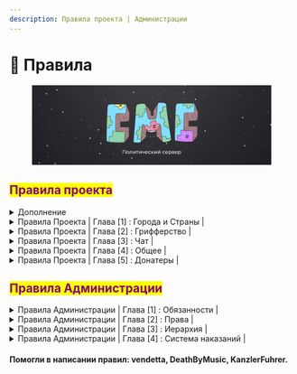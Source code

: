 ```yaml
---
description: Правила проекта | Администрации
---
```


# 📒 Правила

<figure><img src=".gitbook/assets/Oblozhka (1).jpg" alt=""><figcaption></figcaption></figure>

## <mark style="color:purple;">Правила проекта</mark>

<details>

<summary>Дополнение</summary>

* CountryMC игровой проект предназначеный для геймплея, и отдыха, он не несет в себе коммерческой деятельности.
* Игра на CountryMC является бесплатной, дополнения к геймплею за настоящие деньги ( Донат ), является лишь желанием игрока.
* CountryMC находиться вне политики, обсуждение мировой напряженности, и каких либо вооруженных конфликтов в мире, будет пресекаться Администраций.
* В случае если Администрация наказала Игрока, у игрока есть 24 часа на обжалование своего наказания. Администрация не имеет право наказывать игрока без доказательств. Во время разборок, Администратор обязан предоставить доказательства нарушения.
* CountryMC не поддерживает политику антисеметизма, Нацизма, Фашизма, Неонацизма, или какое либо проявление негатива к национальностям, и государствам.
* На проекте запрещено упоминание запрещенных на территории России | Белоруссии организаций.
* Игроки на проекте имеют право создавать государства с их мнением о вероисповедания и идеологии, CountryMC является игровым проектом, а свобода игроков играющих на нем превыше всего.

</details>

<details>

<summary>Правила Проекта | Глава [1] : Города и Страны |</summary>

1. **Создание города в неприспособленных для этого местах**\
   &#x20;<mark style="color:red;">◦  Наказание : Предупреждение. При неподчинении бан от 1 до 5 суток</mark>
2. **Создание города\союза с целью оскорбить кого либо**\
   &#x20;<mark style="color:red;">◦ Наказание : Бан от 1 до 15 суток и удаление города</mark>
3. **Создание региона не примыкающего к основному региону города**\
   &#x20;<mark style="color:red;">◦ Наказание : Предупреждение. При неподчинении бан от 1 до 5 суток и удаление региона</mark>
4. **Окружение другого города регионами своего города более чем на 75%**\
   &#x20;<mark style="color:red;">◦ Наказание : Предупреждение. При неподчинении бан от 1 до 15 суток и удаление города</mark>
5. **Создание регионов проходящих через крупные Реки, Проливы, Океаны и совмещенных с другим регионом города**\
   &#x20;<mark style="color:red;">◦ Наказание :  Предупреждение. При неподчинении бан от 1 до 5 суток и удаление региона</mark>
6. **Создание твинк-городов. Исключение: территории, на которые никто не претендует**\
   <mark style="color:red;">◦  Наказание : Предупреждение. При неподчинении бан от 1 до 15 суток и удаление города</mark>
7. **Создание города с  нечитаемыми буквами\символами**\
   <mark style="color:red;">◦  Наказание : Предупреждение. При неподчинении бан от 1 до 5 суток и удаление города и удаление города</mark>
8. **Запрещены постройки в воздухе, мап-арты и постройки под водой(площадь которых превышает 4 чанка)**\
   <mark style="color:red;">◦  Наказание : Предупреждение. При неподчинении бан от 1 до 5 суток и удаление города</mark>
9. **Создание города/страны с абсурдным названием. Решение об абсурдности названия принимает администрация**\
   <mark style="color:red;">◦  Наказание : Предупреждение с просьбой сменить название на корректное, если просьба не выполнена - принудительная смена названия на соответствующее текущему месту расположения название исторически и географически достоверного поселения, если в течении двух дней название было повторно измененно с нарушением - город принудительно станет руинами</mark>
10. **Создание города внутри территории другого города**\
    <mark style="color:red;">◦  Наказание : Предупреждение. При неподчинении бан от 1 до 5 суток и удаление города</mark>

</details>

<details>

<summary>Правила Проекта | Глава [2] : Грифферство |</summary>

1. **Вступление в город с целью воровства ресурсов из этого города**\
   &#x20;  <mark style="color:red;">◦  Наказание : Бан от 2 до 30 дней</mark>
2. **Намеренная порча ландшафта в городе или в радиусе 2 чанков вокруг города**\
   <mark style="color:red;">◦  Наказание : Бан от 2 до 30 дней</mark>
3. **Создание построек в городе в радиусе 2 чанков вокруг города, целью которых является: оскорбить, унизить, ухудшить внешнее состояние карты**\
   <mark style="color:red;">◦  Наказание : Бан от 2 до 10 дней</mark>
4. **Уничтожение или порча построек за пределами города, в радиусе 1 чанка вокруг города (торчащие из города здания, дороги между городами)**\
   <mark style="color:red;">◦  Наказание : Бан от 2 до 10 дней</mark>
5. **Убийство НПС(жителей), животных другого города**\
   <mark style="color:blue;">**Исключение : Во время рейда или если в городе включено ПВП**</mark>\
   <mark style="color:red;">◦  Наказание : Бан от 2 до 5 дней</mark>
6. **Создание или использование построек предназначенных для убийства (Трапка, Ловушка и т.д )**\
   <mark style="color:blue;">**Исключение : Создание или использование во время рейда**</mark>\
   <mark style="color:red;">◦  Наказание : Бан от 1 до 10 дней</mark>
7. **Блокирование выхода из порталов**\
   <mark style="color:red;">◦  Наказание : Бан от 10 до 30 дней</mark>
8. **Любой другой способ воровства ресурсов/разрушения блоков/убийства мобов и НПС в другом городе без разрешения мэра этого города**\
   <mark style="color:red;">◦  Наказание : Бан от 2 до 30 дней</mark>
9. **Убийство игроков в их городе**\
   <mark style="color:blue;">**Исключение : Во время рейда или если в городе включено ПВП**</mark>\
   <mark style="color:red;">◦  Наказание : Бан от нескольких часов до 5 дней</mark>

</details>

<details>

<summary>Правила Проекта | Глава [3] : Чат |</summary>

1. **Оскорбление игроков или их родных**\
   <mark style="color:red;">◦  Наказание : Мут от 20 до 2 часов</mark>
2. **Злоупотребление КАПСом**\
   <mark style="color:red;">◦  Наказание : Мут от 20 до 40 минут</mark>
3. **Флуд ( Более 2-х одинаковых сообщений ), или сообщений, несущих в себе смысл прошлого сообщения. Так-же флуд с дублирующим прошлым предложением, и началом следующего с таким же дублированием**\
   <mark style="color:red;">◦  Наказание : Мут от 20 до 40 минут | Повторное x2 |</mark>
4. **Оскорбление проекта**\
   <mark style="color:red;">◦  Наказание : Бан от 10 дней до Навсегда</mark>
5. **Выдача себя за другого человека**\
   <mark style="color:red;">◦  Наказание : Мут от 6 до 24 часов</mark>
6. &#x20;**Вводить игроков в заблуждение**\
   <mark style="color:red;">◦  Наказание : Мут от 20 до 40 минут или Бан от 1 до 24 часов</mark>
7. **Разжигание межнациональных розней**\
   <mark style="color:red;">◦  Наказание : Мут от 80 минут до 3 часов</mark>
8. **Травля игрока**\
   <mark style="color:red;">◦  Наказание : Мут от 1 до 6 часов</mark>
9. **Отправка бессодержательных сообщений**\
   <mark style="color:red;">◦  Наказание : Мут от 20 до 40 минут | Повторное x2 |</mark>
10. **Попрошайничество у администрации более одного раза**\
    <mark style="color:red;">◦  Наказание : Мут от 10 до 30 минут</mark>
11. **Администрация имеет право выдать наказание игроку, чьи сообщения могут испортить положительный игровой опыт других игроков**\
    <mark style="color:red;">◦  Наказание : Мут от 10 минут до 30 суток</mark>\


</details>

<details>

<summary>Правила Проекта | Глава [4] : Общее |</summary>

1. **Использование/Хранение постороннего программного обеспечения помогающего облегчить геймплей**\
   <mark style="color:red;">◦  Наказание : Бан от 7 до 45 дней</mark>\
   <mark style="color:blue;">**Признание до проверки снижает срок на 30% с округлением в большую сторону.**</mark>
2. **Никнеймы, содержащие в себе непристойную\оскорбительную суть**\
   <mark style="color:red;">◦  Наказание : Бан Навсегда</mark>
3. **Любое содействие нарушившим правила сервера игрокам**\
   <mark style="color:red;">◦  Наказание : Бан от 1 до 5 недель</mark>\
   <mark style="color:blue;">**Признание до проверки снижает срок на 30% с округлением в большую сторону.**</mark>
4. **Попытка обхода бана**\
   <mark style="color:red;">◦  Наказание : Бан от 1 до 5 недель</mark>
5. **Использование недоработок сервера**\
   <mark style="color:red;">◦  Наказание : Бан от 1 дня до Навсегда</mark>\
   <mark style="color:blue;">**Возможность избежать бана : Сообщить о баге администрации любыми возможными способами с ответной реакцией от администратора, к которому было обращение**</mark>
6. **Использоание авто рыбалки**\
   <mark style="color:red;">◦  Наказание : Кик и конфискация всех вещей включая сундуки и тп. с уловом</mark>
7. **Использование недоработок правил проекта, с целью их обхода**\
   <mark style="color:red;">◦  Наказание : Бан от 1 до 5 недель</mark>
8. **Реклама другого проекта**\
   <mark style="color:red;">◦  Наказание : Бан Навсегда</mark>
9. **Повторное нарушение в течении месяца**\
   <mark style="color:red;">◦  Наказание : Бан 1 до 5 дней</mark>
10. **Совершение каких-либо действий, направленных на дестабилизацию работы сервера**\
    <mark style="color:red;">◦  Наказание : Бан Навсегда</mark>
11. **Вход с чужого аккаунта без разрещения владельца**\
    <mark style="color:red;">◦  Наказание : Бан от 1 дня до Навсегда</mark>
12. **Попытка обмана Администрации \ Обман Администрации \ Угрозы Администрации  \ Обман игроков**\
    <mark style="color:red;">◦  Наказание : Бан от 1 дня до Навсегда</mark>
13. **Помеха работе администрации**\
    <mark style="color:red;">◦  Наказание : Бан от нескольких часов до 1 дня</mark>
14. **Оскорбление проекта**\
    <mark style="color:red;">◦  Наказание : Бан от нескольких часов до Навсегда</mark>

</details>

<details>

<summary>Правила Проекта | Глава [5] : Донатеры |</summary>

1. **Обман/введение игроков в заблуждение используя донат-привилегии или иные способы**\
   <mark style="color:red;">◦  Наказание : Снятие привилегии</mark>

</details>

##

## <mark style="color:purple;">Правила Администрации</mark>

<details>

<summary>Правила Администрации | Глава [1] : Обязанности |</summary>

* **Администратор обязан уважительно относиться к игроку**
* **Администратор не имеет право запрашивать такие данные как : Пароль ; Email и другие данные личного характера**
* **Администратор во время выполнения своих обязанностей должен уделять внимание просьбам о помощи и жалобам игроков в рамках правил проекта.**
* **В случае, если Администратор нарушил правила проекта, он не имеет право выдавать себе наказание.**
* **Администратор обязан проводить в игре более 3-х часов, а в неделю не менее 15-ти часов.**
* **Администратор обязан записывать процесс проверки подозреваемого на ПО(читы).**
* **Администратор обязан предупредить о своем отпуске старший состав администрации.**
* **Администратору запрещенно использовать свои возможности в личных целях.**
* **Администратору запрещено игнорировать любое правонарушение.**
* **Администратор обязан корректно указывать причину наказания.**

</details>

<details>

<summary>Правила Администрации | Глава [2] : Права |</summary>

* **Администратор вправе взять отпуск после согласия высшего состава администрации.**
* **Администратору разрешается использовать выданные ему комманды не только во время выполнения своих обязанностей, но не во вред другим игрокам и проекту.**
* **Администратор вправе отклонить жалобу\просьбу игрока в случае если при выполнении жалобы\просьбы будут нарушены стабильность сервера Экономика\Геймплей\Рп процесс, или же если жалоба\просьба противоречит правилам сервера.**
* **Администратор вправе оставлять за собой выбор наказания, ориентируясь на тяжесть содеянного.**
* **Администратор вправе вызвать подозрительного игрока на проверку ПО, в случае вызыва игрока - он становиться подозреваемым, и не имеет право выходить из игры, но имеет право свернуть игру для перехода в Дискорд.**

</details>

<details>

<summary>Правила Администрации | Глава [3] : Иерархия |</summary>

### <mark style="color:red;">Руководящий Состав Администрации(РСА)</mark>

* <mark style="color:red;">**Admin**</mark> - Создатель проекта, может снимать\назначать администрацию, никому не подчиняется, имеет право изменять\добавлять правила и выдавать наказания игрокам по своему усмотрению не смотря на правила.
* <mark style="color:red;">**Kurator**</mark> - администратор, в подчинении которого стоит вся администрация проекта, подчиняется Создателю, имеет право на изменение и добавление правил, может снимать и назначать Администрацию.

### <mark style="color:blue;">Старший Состав Администрации(ССА)</mark>

* <mark style="color:blue;">**Team Lead**</mark> - администратор, отвечающий за старший состав Администрации, подчиняется Руководящему составу, имеет право на изменение\добавление правил, не может снимать\назначать Администрацию, но имеет право предложить это сделать, может выдать выговор составу младше чем он. Отвечает за весь Старший Состав Администрации и младший состав Администрации.
* <mark style="color:blue;">**Moder**</mark> - администратор, подчиняющийся <mark style="color:red;">**РСА**</mark> и <mark style="color:blue;">**TL**</mark>. Имеет право на предложение изменения правил. Может выдавать предупреждения Администраторам <mark style="color:green;">**МСА**</mark>.
* <mark style="color:blue;">**Jr.Moder**</mark> - администратор, подчиняющийся <mark style="color:red;">**РСА**</mark> и <mark style="color:blue;">**TL**</mark>. Имеет право на предложение изменения правил. Может выдавать предупреждения Администраторам <mark style="color:green;">**МСА**</mark>.

### <mark style="color:green;">Младший Состав Администрации</mark>

* <mark style="color:green;">**Helper**</mark> - администратор, подчиняющийся <mark style="color:red;">**РСА**</mark> и <mark style="color:blue;">**TL**</mark>, следующий указаниям <mark style="color:blue;">**ССА**</mark>. Может предложить изменения правил, не может выдавать и предлагать выдавать предупреждения Администраторам.
* <mark style="color:green;">**Jr.Helper**</mark> - администратор, подчиняющийся <mark style="color:red;">**РСА**</mark> и <mark style="color:blue;">**TL**</mark>, следующий указаниям <mark style="color:blue;">**ССА**</mark>. Не может предлагать изменения правил, не может выдавать и предлагать выдавать предупреждения Администраторам.
* <mark style="color:green;">**Intern**</mark> - Человек являющийся самым младшим в иерархии администрации подчиняется <mark style="color:red;">**РСА**</mark> и <mark style="color:blue;">**TL**</mark>, следующий указаниям <mark style="color:blue;">**ССА**</mark>. Не может предлагать изменения правил, не может выдавать и предлагать выдавать предупреждения администрации

</details>

<details>

<summary>Правила Администрации | Глава [4] : Система наказаний |</summary>

У каждого администратора есть определенный лимит наказаний после исчерпания которого он снимается.

#### Виды наказаний:

* Предупреждение - 1 балл к лимиту
* Выговор - 3 балла к лимиту
* Снятие - добавляет максимальное количество баллов к лимиту

#### Лимиты:

* <mark style="color:blue;">**Team Lead**</mark> - 0/4 лимит наказаний
* <mark style="color:blue;">**Moder**</mark> - 0/4 лимит наказаний
* <mark style="color:blue;">**Jr.Moder**</mark>** -** 0/4 лимит наказаний
* <mark style="color:green;">**Helper**</mark> - 0/3 лимит наказаний
* <mark style="color:green;">**Jr.Helper**</mark> - 0/3 лимит наказаний
* <mark style="color:green;">**Intern**</mark> - 0/2 лимит наказаний

#### Выдача наказаний:

* <mark style="color:red;">**Admin**</mark> - имеет право выдавать любые виды наказаний
* <mark style="color:red;">**Kurator**</mark> - имеет право выдавать любые виды наказаний
* <mark style="color:blue;">**Team Lead**</mark> - имеет право выдавать предупреждение, выговор. Не имеет право добавлять максимальный балл к лимиту ( в случае если нужно снять человека обязан обратится к куратору )

О любом виде наказания <mark style="color:blue;">**ССА**</mark> обязаны докладывать куратору.

Выдавать наказания <mark style="color:blue;">**ССА**</mark> может только <mark style="color:red;">**РСА**</mark> и <mark style="color:blue;">**TL**</mark>.

</details>

#### Помогли в написании правил: **vendetta**, **DeathByMusic**, **KanzlerFuhrer**.
